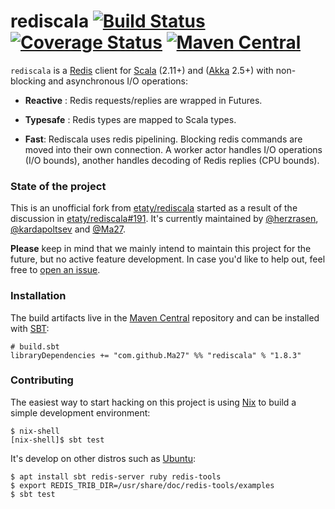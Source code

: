 # rediscala [![Build Status](https://travis-ci.org/Ma27/rediscala.svg)](https://travis-ci.org/Ma27/rediscala) [![Coverage Status](https://img.shields.io/coveralls/Ma27/rediscala.svg)](https://coveralls.io/r/Ma27/rediscala?branch=master) [![Maven Central](https://maven-badges.herokuapp.com/maven-central/com.github.Ma27/rediscala_2.11/badge.svg)](https://maven-badges.herokuapp.com/maven-central/com.github.Ma27/rediscala_2.11)

`rediscala` is a [Redis](http://redis.io/) client for [Scala](https://www.scala-lang.org/) (2.11+)
and ([Akka](https://akka.io/) 2.5+) with non-blocking and asynchronous I/O operations:

 * **Reactive** : Redis requests/replies are wrapped in Futures.

 * **Typesafe** : Redis types are mapped to Scala types.

 * **Fast**: Rediscala uses redis pipelining. Blocking redis commands are moved into their own connection.
A worker actor handles I/O operations (I/O bounds), another handles decoding of Redis replies (CPU bounds).

### State of the project

This is an unofficial fork from [etaty/rediscala](https://github.com/etaty/rediscala) started as a
result of the discussion in [etaty/rediscala#191](https://github.com/etaty/rediscala/pull/191).
It's currently maintained by [@herzrasen](https://github.com/herzrasen),
[@kardapoltsev](https://github.com/kardapoltsev) and [@Ma27](https://github.com/Ma27/).

**Please** keep in mind that we mainly intend to maintain this project for the future, but no
active feature development. In case you'd like to help out, feel free to
[open an issue](https://github.com/Ma27/rediscala/issues/new).

### Installation

The build artifacts live in the [Maven Central](https://mvnrepository.com/repos/central) repository
and can be installed with [SBT](https://www.scala-sbt.org/):

```
# build.sbt
libraryDependencies += "com.github.Ma27" %% "rediscala" % "1.8.3"
```

### Contributing

The easiest way to start hacking on this project is using [Nix](https://nixos.org/nix/) to build a simple
development environment:

```
$ nix-shell
[nix-shell]$ sbt test
```

It's develop on other distros such as [Ubuntu](https://www.ubuntu.com/):

```
$ apt install sbt redis-server ruby redis-tools
$ export REDIS_TRIB_DIR=/usr/share/doc/redis-tools/examples
$ sbt test
```
